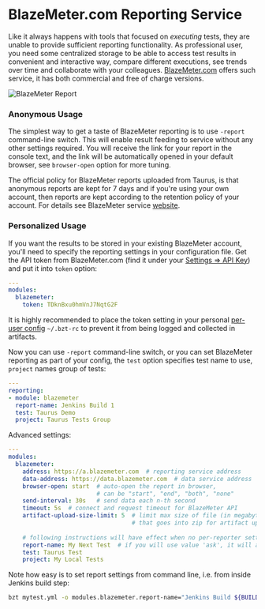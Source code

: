 # BlazeMeter.com Reporting Service

Like it always happens with tools that focused on _executing_ tests,
they are unable to provide sufficient reporting functionality. As
professional user, you need some centralized storage to be able to
access test results in convenient and interactive way, compare different
executions, see trends over time and collaborate with your colleagues.
[BlazeMeter.com](http://blazemeter.com) offers such service, it has both
 commercial and free of charge versions.

![BlazeMeter Report](blazemeter-rsz.png)

### Anonymous Usage

The simplest way to get a taste of BlazeMeter reporting is to use
`-report` command-line switch. This will enable result feeding to
service without any other settings required. You will receive the link
for your report in the console text, and the link will be automatically
opened in your default browser, see `browser-open` option for more
tuning.

The official policy for BlazeMeter reports uploaded from Taurus, is that
anonymous reports are kept for 7 days and if you're using your own
account, then reports are kept according to the retention policy of your
account. For details see BlazeMeter service
[website](https://blazemeter.com/). 

### Personalized Usage

If you want the results to be stored in your existing BlazeMeter
account, you'll need to specify the reporting settings in your
configuration file. Get the API token from BlazeMeter.com (find it under
your [Settings => API Key](https://a.blazemeter.com/app/#settings/api-key))
and put it into `token` option:

```yaml
---
modules:
  blazemeter:
    token: TDknBxu0hmVnJ7NqtG2F
```

It is highly recommended to place the token setting in your personal
[per-user config](CommandLine.md#configuration-files-processing)
`~/.bzt-rc` to prevent it from being logged and collected in artifacts.

Now you can use `-report` command-line switch, or you can set BlazeMeter
reporting as part of your config, the `test` option specifies test name
to use, `project` names group of tests:

```yaml
---
reporting:
- module: blazemeter
  report-name: Jenkins Build 1
  test: Taurus Demo
  project: Taurus Tests Group
```

Advanced settings:

```yaml
---
modules:
  blazemeter:
    address: https://a.blazemeter.com  # reporting service address
    data-address: https://data.blazemeter.com  # data service address
    browser-open: start  # auto-open the report in browser, 
                         # can be "start", "end", "both", "none"
    send-interval: 30s   # send data each n-th second
    timeout: 5s  # connect and request timeout for BlazeMeter API
    artifact-upload-size-limit: 5  # limit max size of file (in megabytes) 
                                   # that goes into zip for artifact upload, 10 by default
    
    # following instructions will have effect when no per-reporter settings
    report-name: My Next Test  # if you will use value 'ask', it will ask it from command line
    test: Taurus Test
    project: My Local Tests
```

Note how easy is to set report settings from command line, i.e. from
inside Jenkins build step:
```bash
bzt mytest.yml -o modules.blazemeter.report-name="Jenkins Build ${BUILD_NUMBER}"
```

